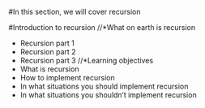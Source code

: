 #In this section, we will cover recursion

#Introduction to recursion
//*What on earth is recursion
* Recursion part 1
* Recursion part 2
* Recursion part 3
//*Learning objectives
 * What is recursion
 * How to implement recursion
 * In what situations you should implement recursion
 * In what situations you shouldn’t implement recursion
